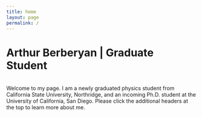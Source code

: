 ```yaml
---
title: home
layout: page
permalink: /
---
```

<html lang="en">
<head>
<title>Arthur Berberyan</title>
<meta name="google-site-verification" content="jFU2IiO8JgDQAU5ezo10jyJUL2tsa-I2r0Sb13pk2c0" />
</head>
<h1>Arthur Berberyan | Graduate Student</h1><br>
Welcome to my page. I am a newly graduated physics student from California State University, Northridge, and an incoming Ph.D. student at the University of California, San Diego. Please click the additional headers at the top to learn more about me.
<meta name="description" content="Academic website of Arthur Berberyan, graduate phd student, astronomer, researcher, UCSD.">
